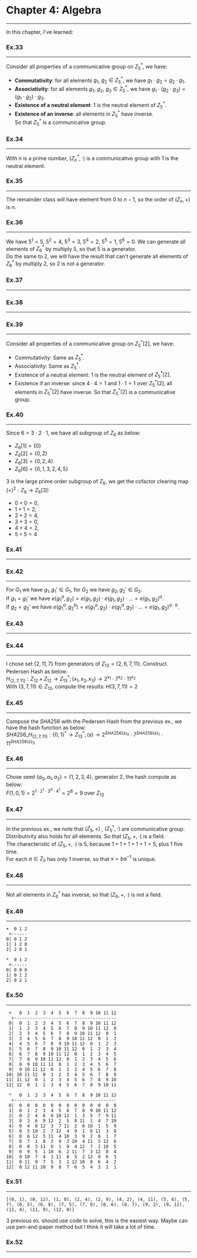 # Chapter 4: Algebra

---
In this chapter, I've learned:

### **Ex.33**

---
Consider all properties of a communicative group on $Z^*_5$, we have:  

- **Commutativity**: for all elements $g_1$, $g_2 \in Z_5^*$, we have $g_1\cdot g_2 = g_2\cdot g_1$.  
- **Associativity**: for all elements  $g_1$, $g_2$, $g_3 \in Z_5^*$, we have
$g_1\cdot (g_2\cdot g_3) =(g_1\cdot g_2)\cdot g_3$.  
- **Existence of a neutral element**: $1$ is the neutral element of $Z_5^*$.  
- **Existence of an inverse**: all elements in $`Z_5^*`$ have inverse.  
So that $`Z_5^*`$ is a communicative group.  

### **Ex.34**

---
With $n$ is a prime number, $(Z_n^*, \cdot)$ is a communicative group with $1$ is the neutral element.

### **Ex.35**

---
The remainder class will have element from $0$ to $n-1$, so the order of $(Z_n, +)$ is $n$.

### **Ex.36**

---
We have $5^1=5$, $5^2=4$, $5^3=3$, $5^4=2$, $5^5=1$, $5^6=0$. We can generate all elements of $`Z^*_6`$ by multiply $5$, so that $5$ is a generator.  
Do the same to $2$, we will have the result that can't generate all elements of $`Z_6^{*}`$ by multiply $2$, so $2$ is not a generator.  

### **Ex.37**

---

### **Ex.38**

---

### **Ex.39**

---
Consider all properties of a communicative group on $Z_5^{*}[2]$, we have:

- Commutativity: Same as $Z_5^*$.
- Associativity: Same as $Z_5^*$.
- Existence of a neutral element: 1 is the neutral element of $Z_5^*[2]$.
- Existence if an inverse: since $4\cdot 4=1$ and $1\cdot 1=1$ over $`Z_5^{*}[2]`$, all elements in $`Z_5^{*}[2]`$ have inverse.
So that $Z_5^*[2]$ is a communicative group.

### **Ex.40**

---
Since $6=3\cdot2\cdot1$, we have all subgroup of $Z_6$ as below:  

- $Z_6[1]=\{0\}$
- $Z_6[2]=\{0, 2\}$
- $Z_6[3]=\{0,2,4\}$
- $Z_6[6]=\{0,1,3,2,4,5\}$

$3$ is the large prime order subgroup of $Z_6$, we get the cofactor clearing map $(+)^2: Z_6\rightarrow Z_6[3]$:  

- $0+0=0,$
- $1+1=2,$
- $2+2=4,$
- $3+3=0,$
- $4+4=2,$
- $5+5=4$

### **Ex.41**

---

### **Ex.42**

---
For $G_1$ we have $g_1, g_1' \in G_1$, for $G_2$ we have $g_2, g_2' \in G_2$.  
If $g_1=g_1'$ we have $e(g_1^a, g_2)=e(g_1,g_2)\cdot e(g_1,g_2)\cdot ...=e(g_1,g_2)^a$.  
If $g_2=g_2'$ we have $e(g_1^a, g_2^b)=e(g_1^a,g_2)\cdot e(g_1^a,g_2)\cdot ...=e(g_1,g_2)^{a\cdot b}$.

### **Ex.43**

---

### **Ex.44**

---
I chose set $\lbrace2, 11, 7\rbrace$ from generators of $Z_{13}=\lbrace2,6,7,11\rbrace$. Construct Pedersen Hash as below:  
$`H_{\lbrace2,7,11\rbrace}:Z_{12}\times Z_{12} \rightarrow Z^{*}_{13}; (x_1,x_2,x_3)\rightarrow2^{x_1}\cdot7^{x_2}\cdot11^{x_3}`$  
With $(3,7,11)\in Z_{12}$, compute the results: $H(3,7,11)=2$

### **Ex.45**

---
Compose the $SHA256$ with the Pedersen Hash from the previous ex., we have the hash function as below:  
$`SHA256\_H_{\lbrace2,7,11\rbrace}:\lbrace0,1\rbrace^{*} \rightarrow Z^{*}_{13}; (s)\rightarrow2^{SHA256(s)_0}\cdot7^{SHA256(s)_1}\cdot11^{SHA256(s)_3}`$

### **Ex.46**

---
Chose seed $\lbrace a_0, a_1, a_2\rbrace=\lbrace 1,2,3,4\rbrace$, generator $2$, the hash compute as below:  
$F(1,0,1)=2^{1\cdot2^{1}\cdot3^{0}\cdot4^{1}}=2^8=9$ over $Z_{13}$

### **Ex.47**

---
In the previous ex., we note that $(Z_5,+)$ , $(Z_5^{*}, \cdot)$ are communicative group. Distributivity also holds for all elements. So that $(Z_5, +, \cdot)$ is a field.  
The characteristic of $(Z_5, +, \cdot)$ is 5, because $1+1+1+1+1=5$, plus 1 five time.  
For each $a\in Z_5$ has only 1 inverse, so that $x=ba^{-1}$ is unique.

### **Ex.48**

---
Not all elements in $Z_6^{*}$ has inverse, so that $(Z_6,+,\cdot)$ is not a field.

### **Ex.49**

---

```
+  0 1 2
 +------
0| 0 1 2
1| 1 2 0
2| 2 0 1

*  0 1 2
 +------
0| 0 0 0
1| 0 1 2
2| 0 2 1
```

### **Ex.50**

---

```
 +   0  1  2  3  4  5  6  7  8  9 10 11 12
  +---------------------------------------
 0|  0  1  2  3  4  5  6  7  8  9 10 11 12
 1|  1  2  3  4  5  6  7  8  9 10 11 12  0
 2|  2  3  4  5  6  7  8  9 10 11 12  0  1
 3|  3  4  5  6  7  8  9 10 11 12  0  1  2
 4|  4  5  6  7  8  9 10 11 12  0  1  2  3
 5|  5  6  7  8  9 10 11 12  0  1  2  3  4
 6|  6  7  8  9 10 11 12  0  1  2  3  4  5
 7|  7  8  9 10 11 12  0  1  2  3  4  5  6
 8|  8  9 10 11 12  0  1  2  3  4  5  6  7
 9|  9 10 11 12  0  1  2  3  4  5  6  7  8
10| 10 11 12  0  1  2  3  4  5  6  7  8  9
11| 11 12  0  1  2  3  4  5  6  7  8  9 10
12| 12  0  1  2  3  4  5  6  7  8  9 10 11

 *   0  1  2  3  4  5  6  7  8  9 10 11 12
  +---------------------------------------
 0|  0  0  0  0  0  0  0  0  0  0  0  0  0
 1|  0  1  2  3  4  5  6  7  8  9 10 11 12
 2|  0  2  4  6  8 10 12  1  3  5  7  9 11
 3|  0  3  6  9 12  2  5  8 11  1  4  7 10
 4|  0  4  8 12  3  7 11  2  6 10  1  5  9
 5|  0  5 10  2  7 12  4  9  1  6 11  3  8
 6|  0  6 12  5 11  4 10  3  9  2  8  1  7
 7|  0  7  1  8  2  9  3 10  4 11  5 12  6
 8|  0  8  3 11  6  1  9  4 12  7  2 10  5
 9|  0  9  5  1 10  6  2 11  7  3 12  8  4
10|  0 10  7  4  1 11  8  5  2 12  9  6  3
11|  0 11  9  7  5  3  1 12 10  8  6  4  2
12|  0 12 11 10  9  8  7  6  5  4  3  2  1
```

### **Ex.51**

---

```
[(0, 1), (0, 12), (1, 0), (2, 4), (2, 9), (4, 2), (4, 11), (5, 6), (5, 7), (6, 5), (6, 8), (7, 5), (7, 8), (8, 6), (8, 7), (9, 2), (9, 11), (11, 4), (11, 9), (12, 0)]
```

3 previous ex. should use code to solve, this is the easiest way. Maybe can use pen-and-paper method but I think it will take a lot of time.

### **Ex.52**

---
